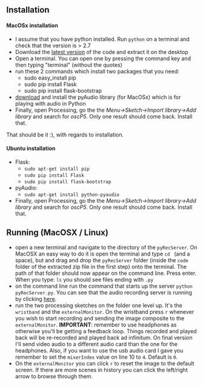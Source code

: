 ## Installation

#### MacOSx installation
* I assume that you have python installed. Run `python` on a terminal and check that the version is > 2.7
* Download the [latest version](https://github.com/lobodelmar/RCAco/archive/master.zip) of the code and extract it on the desktop 
* Open a terminal. You can open one by pressing the command key and then typing "terminal" (without the quotes)
* run these 2 commands which install two packages that you need:
  * sudo easy_install pip
  * sudo pip install Flask
  * sudo pip install flask-bootstrap
* [download](https://people.csail.mit.edu/hubert/pyaudio/#downloads) and install the pyAudio library (for MacOSx) which is for playing with audio in Python 
* Finally, open Processing, go the the *Menu->Sketch->Import library->Add library* and search for *oscP5*. Only one result should come back. Install that.

That should be it :), with regards to installation.

#### Ubuntu installation
* Flask:
  * `sudo apt-get install pip`
  * `sudo pip install Flask`
  * `sudo pip install flask-bootstrap`
* pyAudio:
  * `sudo apt-get install python-pyaudio`
* Finally, open Processing, go the the *Menu->Sketch->Import library->Add library* and search for *oscP5*. Only one result should come back. Install that.

## Running (MacOSX / Linux)
* open a new terminal and navigate to the directory of the `pyRecServer`. On MacOSX an easy way to do it is open the terminal and type `cd ` (and a space), but and drag and drop the `pyRecServer` folder (inside the `code` folder of the extracted zip file in the first step) onto the terminal. The path of that folder should now appear on the command line. Press enter. When you type: `ls` you should see files ending with `.py`
* on the command line run the command that starts up the server `python pyRecServer.py`. You can see that the audio recording server is running by clicking [here](http://localhost:8080/).
* run the two processing sketches on the folder one level up. It's the `wristband` and the `externalMonitor`. On the wristband press `r` whenever you wish to start recording and sending the image composite to the `externalMonitor`. **IMPORTANT**: remember to use headphones as otherwise you'll be getting a feedback loop. Things recorded and played back will be re-recorded and played back ad infinitum. On final version I'll send video audio to a different audio card than the one for the headphones. Also, if you want to use the usb audio card I gave you remember to set the `mixerIndex` value on line 10 to `4`. Default is `0`.
* On the `externalMonitor` you can click `r` to reset the image to the default screen. If there are more scenes in history you can click the left/right arrow to browse through them.
